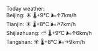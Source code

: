 Today weather:  
Beijing: ☀️ 🌡️+9°C 🌬️↑7km/h  
Tianjin: ☀️ 🌡️+8°C 🌬️↗7km/h  
Shijiazhuang: ⛅️  🌡️+9°C 🌬️↑6km/h  
Tangshan: ☀️ 🌡️+8°C 🌬️→9km/h  
